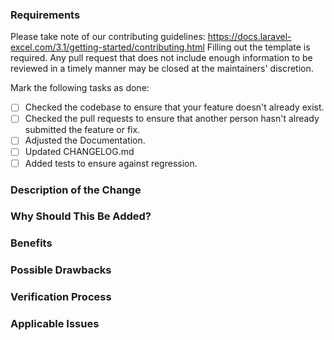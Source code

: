 ### Requirements

Please take note of our contributing guidelines: https://docs.laravel-excel.com/3.1/getting-started/contributing.html
Filling out the template is required. Any pull request that does not include enough information to be reviewed in a timely manner may be closed at the maintainers' discretion.

Mark the following tasks as done:

* [ ] Checked the codebase to ensure that your feature doesn't already exist.
* [ ] Checked the pull requests to ensure that another person hasn't already submitted the feature or fix.
* [ ] Adjusted the Documentation.
* [ ] Updated CHANGELOG.md
* [ ] Added tests to ensure against regression.

### Description of the Change

<!--

We must be able to understand the design of your change from this description. 
If we can't get a good idea of what the code will be doing from the description here, 
the pull request may be closed at the maintainers' discretion. 
Keep in mind that the maintainer reviewing this PR may not be familiar with or have 
worked with the code here recently, so please walk us through the concepts.

-->

### Why Should This Be Added?

<!-- Explain why this functionality should be added in Laravel-Excel -->

### Benefits

<!-- What benefits will be realized by the code change? -->

### Possible Drawbacks

<!-- What are the possible side-effects or negative impacts (e.g. breaking changes) of the code change? -->

### Verification Process

<!--

What process did you follow to verify that your change has the desired effects?

- How did you verify that all new functionality works as expected?
- How did you verify that all changed functionality works as expected?
- How did you verify that the change has not introduced any regressions?

-->

### Applicable Issues

<!-- Enter any applicable Issues here -->
